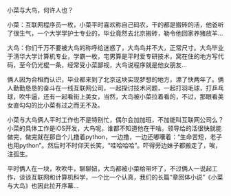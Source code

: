 小菜与大鸟，何许人也？

小菜：互联网程序员一枚，小菜平时喜欢称自己码农，干的都是搬砖的活，他爸听了很生气，一个大学学护士专业的，毕业竟然去北京搬砖，勒令他回家养猪放羊...

大鸟：你们千万不要被大鸟的称呼给迷惑了，大鸟鸟并不大，正常尺寸。大鸟毕业于清华大学计算机专业，学霸一枚，宅男算是平时爱专研技术，窝在住的地方写代码，至今仍光棍一条，经常受小菜鄙视，大鸟说程序就是他女朋友...

俩人因为合租而认识，毕业都来到了北京这块实现梦想的地方，漂了快两年了。俩人勤勤恳恳的奋斗在一线互联网公司，一起探讨技术问题，一起打羽毛球，打乒乓球，吹牛逼，还有一起看街上美女，当然，大鸟被小菜拉着看的，不过，那眼看美女直勾勾的比小菜有过之而无不及。

小菜与大鸟俩人平时工作也不是特别忙，偶尔会加加班，不加能叫互联网公司么？小菜的具体工作是iOS开发，大鸟呢，谁都不知道他在干啥。领导给的活很快就能做完，做完就在那自个儿撸着python，一边撸，一边还嘟囔着：“生命苦短，老子也用python”。然后时不时仰天长笑，“哇哈哈哈”。吓得旁边妹子都搬走了，唉，注孤生。

平时俩人在一块，吹吹牛，聊聊妞，大鸟都被小菜给带坏了，不过俩人一说起工作，谈谈互联网和计算机科学，一个比一个认真，我们的长篇“章回体小说”《小菜与大鸟》也因此拉开序幕...